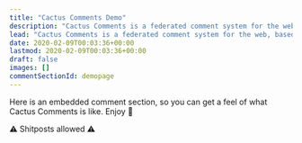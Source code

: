 ```yaml
---
title: "Cactus Comments Demo"
description: "Cactus Comments is a federated comment system for the web, based on the Matrix protocol."
lead: "Cactus Comments is a federated comment system for the web, based on the Matrix protocol."
date: 2020-02-09T00:03:36+00:00
lastmod: 2020-02-09T00:03:36+00:00
draft: false
images: []
commentSectionId: demopage
---
```


Here is an embedded comment section, so you can get a feel of what Cactus
Comments is like. Enjoy 👋

⚠ Shitposts allowed ⚠
